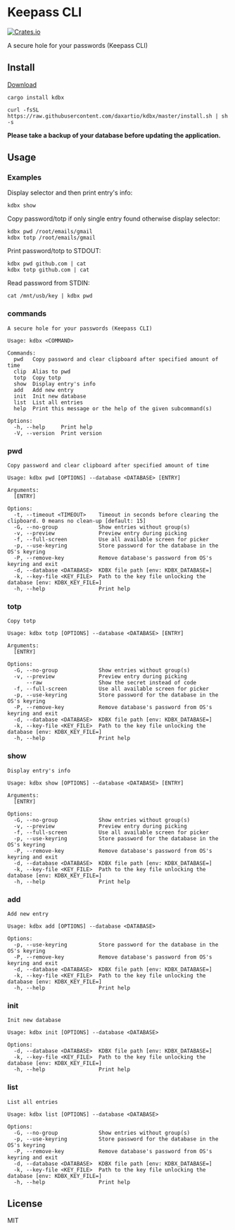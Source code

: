 # Keepass CLI

[![Crates.io](https://img.shields.io/crates/v/kdbx.svg)](https://crates.io/crates/kdbx)

A secure hole for your passwords (Keepass CLI)

## Install

[Download](https://github.com/daxartio/kdbx/releases)

```
cargo install kdbx
```

```
curl -fsSL https://raw.githubusercontent.com/daxartio/kdbx/master/install.sh | sh -s
```

**Please take a backup of your database before updating the application.**

## Usage

### Examples

Display selector and then print entry's info:

```
kdbx show
```

Copy password/totp if only single entry found otherwise display selector:

```
kdbx pwd /root/emails/gmail
kdbx totp /root/emails/gmail
```

Print password/totp to STDOUT:

```
kdbx pwd github.com | cat
kdbx totp github.com | cat
```

Read password from STDIN:

```
cat /mnt/usb/key | kdbx pwd
```

<!-- CLI START -->

### commands

```
A secure hole for your passwords (Keepass CLI)

Usage: kdbx <COMMAND>

Commands:
  pwd   Copy password and clear clipboard after specified amount of time
  clip  Alias to pwd
  totp  Copy totp
  show  Display entry's info
  add   Add new entry
  init  Init new database
  list  List all entries
  help  Print this message or the help of the given subcommand(s)

Options:
  -h, --help     Print help
  -V, --version  Print version
```

### pwd

```
Copy password and clear clipboard after specified amount of time

Usage: kdbx pwd [OPTIONS] --database <DATABASE> [ENTRY]

Arguments:
  [ENTRY]

Options:
  -t, --timeout <TIMEOUT>    Timeout in seconds before clearing the clipboard. 0 means no clean-up [default: 15]
  -G, --no-group             Show entries without group(s)
  -v, --preview              Preview entry during picking
  -f, --full-screen          Use all available screen for picker
  -p, --use-keyring          Store password for the database in the OS's keyring
  -P, --remove-key           Remove database's password from OS's keyring and exit
  -d, --database <DATABASE>  KDBX file path [env: KDBX_DATABASE=]
  -k, --key-file <KEY_FILE>  Path to the key file unlocking the database [env: KDBX_KEY_FILE=]
  -h, --help                 Print help
```

### totp

```
Copy totp

Usage: kdbx totp [OPTIONS] --database <DATABASE> [ENTRY]

Arguments:
  [ENTRY]

Options:
  -G, --no-group             Show entries without group(s)
  -v, --preview              Preview entry during picking
      --raw                  Show the secret instead of code
  -f, --full-screen          Use all available screen for picker
  -p, --use-keyring          Store password for the database in the OS's keyring
  -P, --remove-key           Remove database's password from OS's keyring and exit
  -d, --database <DATABASE>  KDBX file path [env: KDBX_DATABASE=]
  -k, --key-file <KEY_FILE>  Path to the key file unlocking the database [env: KDBX_KEY_FILE=]
  -h, --help                 Print help
```

### show

```
Display entry's info

Usage: kdbx show [OPTIONS] --database <DATABASE> [ENTRY]

Arguments:
  [ENTRY]

Options:
  -G, --no-group             Show entries without group(s)
  -v, --preview              Preview entry during picking
  -f, --full-screen          Use all available screen for picker
  -p, --use-keyring          Store password for the database in the OS's keyring
  -P, --remove-key           Remove database's password from OS's keyring and exit
  -d, --database <DATABASE>  KDBX file path [env: KDBX_DATABASE=]
  -k, --key-file <KEY_FILE>  Path to the key file unlocking the database [env: KDBX_KEY_FILE=]
  -h, --help                 Print help
```

### add

```
Add new entry

Usage: kdbx add [OPTIONS] --database <DATABASE>

Options:
  -p, --use-keyring          Store password for the database in the OS's keyring
  -P, --remove-key           Remove database's password from OS's keyring and exit
  -d, --database <DATABASE>  KDBX file path [env: KDBX_DATABASE=]
  -k, --key-file <KEY_FILE>  Path to the key file unlocking the database [env: KDBX_KEY_FILE=]
  -h, --help                 Print help
```

### init

```
Init new database

Usage: kdbx init [OPTIONS] --database <DATABASE>

Options:
  -d, --database <DATABASE>  KDBX file path [env: KDBX_DATABASE=]
  -k, --key-file <KEY_FILE>  Path to the key file unlocking the database [env: KDBX_KEY_FILE=]
  -h, --help                 Print help
```

### list

```
List all entries

Usage: kdbx list [OPTIONS] --database <DATABASE>

Options:
  -G, --no-group             Show entries without group(s)
  -p, --use-keyring          Store password for the database in the OS's keyring
  -P, --remove-key           Remove database's password from OS's keyring and exit
  -d, --database <DATABASE>  KDBX file path [env: KDBX_DATABASE=]
  -k, --key-file <KEY_FILE>  Path to the key file unlocking the database [env: KDBX_KEY_FILE=]
  -h, --help                 Print help
```

<!-- CLI END -->

## License

MIT
